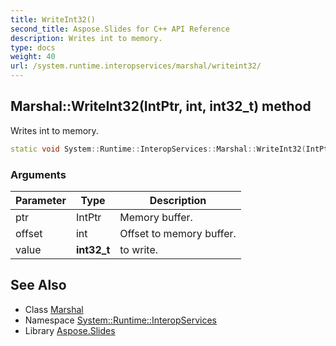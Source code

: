 ```yaml
---
title: WriteInt32()
second_title: Aspose.Slides for C++ API Reference
description: Writes int to memory.
type: docs
weight: 40
url: /system.runtime.interopservices/marshal/writeint32/
---
```

## Marshal::WriteInt32(IntPtr, int, int32_t) method


Writes int to memory.

```cpp
static void System::Runtime::InteropServices::Marshal::WriteInt32(IntPtr ptr, int offset, int32_t value)
```


### Arguments

| Parameter | Type | Description |
| --- | --- | --- |
| ptr | IntPtr | Memory buffer. |
| offset | int | Offset to memory buffer. |
| value | **int32_t** | to write. |

## See Also

* Class [Marshal](../)
* Namespace [System::Runtime::InteropServices](../../)
* Library [Aspose.Slides](../../../)